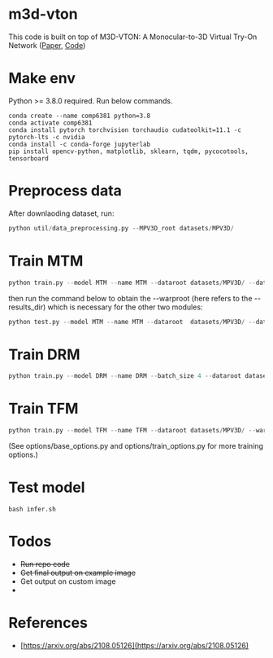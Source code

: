 # m3d-vton

This code is built on top of M3D-VTON: A Monocular-to-3D Virtual Try-On Network ([Paper](https://arxiv.org/abs/2108.05126), [Code](https://github.com/fyviezhao/M3D-VTON))

# Make env

Python >= 3.8.0 required. Run below commands.
```
conda create --name comp6381 python=3.8
conda activate comp6381
conda install pytorch torchvision torchaudio cudatoolkit=11.1 -c pytorch-lts -c nvidia
conda install -c conda-forge jupyterlab
pip install opencv-python, matplotlib, sklearn, tqdm, pycocotools, tensorboard
```

# Preprocess data

After downlaoding dataset, run:

```python
python util/data_preprocessing.py --MPV3D_root datasets/MPV3D/
```

# Train MTM
```python
python train.py --model MTM --name MTM --dataroot datasets/MPV3D/ --datalist train_pairs --checkpoints_dir logs/exp1
```
then run the command below to obtain the --warproot (here refers to the --results_dir) which is necessary for the other two modules:

```python
python test.py --model MTM --name MTM --dataroot  datasets/MPV3D/ --datalist train_pairs --checkpoints_dir logs/exp1/ --results_dir outs/mtm_results
```

# Train DRM
```python
python train.py --model DRM --name DRM --batch_size 4 --dataroot datasets/MPV3D/ --warproot outs/mtm_results/aligned/MTM/train_pairs --datalist train_pairs --checkpoints_dir logs/exp1

```

# Train TFM
```python
python train.py --model TFM --name TFM --dataroot datasets/MPV3D/ --warproot outs/mtm_results/aligned/MTM/train_pairs --datalist train_pairs --checkpoints_dir logs/exp1

```
(See options/base_options.py and options/train_options.py for more training options.)

# Test model

```
bash infer.sh
```

# Todos

* <s>Run repo code</s>
* <s>Get final output on example image</s>
* Get output on custom image
* <s> </s>


# References
* [https://arxiv.org/abs/2108.05126](https://arxiv.org/abs/2108.05126)
